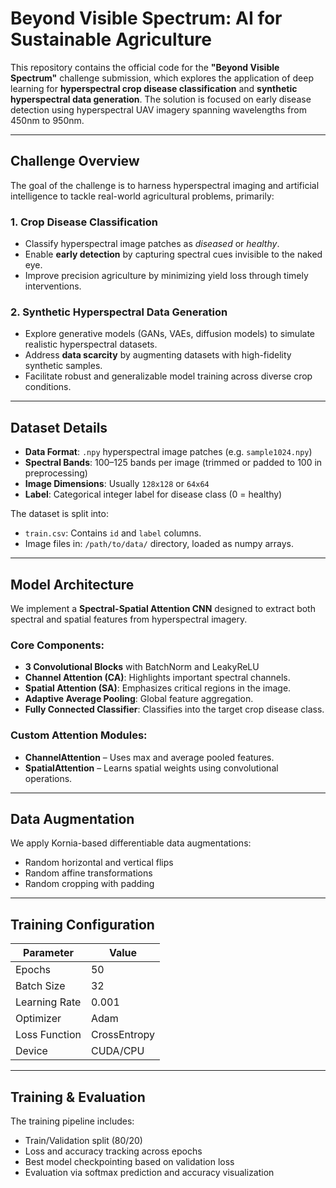 #  Beyond Visible Spectrum: AI for Sustainable Agriculture

This repository contains the official code for the **"Beyond Visible Spectrum"** challenge submission, which explores the application of deep learning for **hyperspectral crop disease classification** and **synthetic hyperspectral data generation**. The solution is focused on early disease detection using hyperspectral UAV imagery spanning wavelengths from 450nm to 950nm.

---

##  Challenge Overview

The goal of the challenge is to harness hyperspectral imaging and artificial intelligence to tackle real-world agricultural problems, primarily:

### 1. **Crop Disease Classification**
- Classify hyperspectral image patches as *diseased* or *healthy*.
- Enable **early detection** by capturing spectral cues invisible to the naked eye.
- Improve precision agriculture by minimizing yield loss through timely interventions.

### 2. **Synthetic Hyperspectral Data Generation**
- Explore generative models (GANs, VAEs, diffusion models) to simulate realistic hyperspectral datasets.
- Address **data scarcity** by augmenting datasets with high-fidelity synthetic samples.
- Facilitate robust and generalizable model training across diverse crop conditions.

---

##  Dataset Details

- **Data Format**: `.npy` hyperspectral image patches (e.g. `sample1024.npy`)
- **Spectral Bands**: 100–125 bands per image (trimmed or padded to 100 in preprocessing)
- **Image Dimensions**: Usually `128x128` or `64x64`
- **Label**: Categorical integer label for disease class (0 = healthy)

The dataset is split into:
- `train.csv`: Contains `id` and `label` columns.
- Image files in: `/path/to/data/` directory, loaded as numpy arrays.

---

##  Model Architecture

We implement a **Spectral-Spatial Attention CNN** designed to extract both spectral and spatial features from hyperspectral imagery.

###  Core Components:
- **3 Convolutional Blocks** with BatchNorm and LeakyReLU
- **Channel Attention (CA)**: Highlights important spectral channels.
- **Spatial Attention (SA)**: Emphasizes critical regions in the image.
- **Adaptive Average Pooling**: Global feature aggregation.
- **Fully Connected Classifier**: Classifies into the target crop disease class.

###  Custom Attention Modules:
- **ChannelAttention** – Uses max and average pooled features.
- **SpatialAttention** – Learns spatial weights using convolutional operations.

---

##  Data Augmentation

We apply Kornia-based differentiable data augmentations:
- Random horizontal and vertical flips
- Random affine transformations
- Random cropping with padding

---

##  Training Configuration

| Parameter        | Value         |
|------------------|---------------|
| Epochs           | 50            |
| Batch Size       | 32            |
| Learning Rate    | 0.001         |
| Optimizer        | Adam          |
| Loss Function    | CrossEntropy  |
| Device           | CUDA/CPU      |

---

##  Training & Evaluation

The training pipeline includes:
- Train/Validation split (80/20)
- Loss and accuracy tracking across epochs
- Best model checkpointing based on validation loss
- Evaluation via softmax prediction and accuracy visualization

```bash

